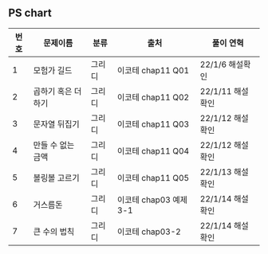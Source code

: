 ## PS chart

| 번호 | 문제이름 | 분류 | 출처 | 풀이 연혁 |
| --------- | ----------- | ----------- | ----------- | ----------- |
| 1 | 모험가 길드 | 그리디 | 이코테 chap11 Q01 | 22/1/6 해설확인 |
| 2 | 곱하기 혹은 더하기 | 그리디 | 이코테 chap11 Q02 | 22/1/11 해설확인 |
| 3 | 문자열 뒤집기 | 그리디 | 이코테 chap11 Q03 | 22/1/12 해설확인 |
| 4 | 만들 수 없는 금액 | 그리디 | 이코테 chap11 Q04 | 22/1/12 해설확인  |
| 5 | 볼링볼 고르기 | 그리디 | 이코테 chap11 Q05 | 22/1/13 해설확인  |
| 6 | 거스름돈 | 그리디 | 이코테 chap03 예제 3-1 | 22/1/14 해설확인  |
| 7 | 큰 수의 법칙 | 그리디 | 이코테 chap03-2 | 22/1/14 해설확인  |
